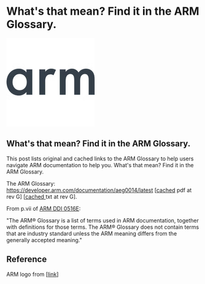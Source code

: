 # What's that mean? Find it in the ARM Glossary.

 ![ARM_logo](ARM_logo.png)

## What's that mean? Find it in the ARM Glossary.

This post lists original and cached links to the ARM Glossary to help users navigate ARM documentation to help you. What's that mean? Find it in the ARM Glossary.

The ARM Glossary: [<u><span>https://developer.arm.com/documentation/aeg0014/latest</span></u>](https://developer.arm.com/documentation/aeg0014/latest) \[[<u><span>cached</span></u>](https://drive.google.com/file/d/16dZezNhFodJPIOm7H3ZQjDzXnszRZYQj/view?usp=share_link) pdf at rev G\] \[[<u><span>cached </span></u>](https://drive.google.com/file/d/16ppJ9_jw7pUPH0R1du2cYMb9dXORKToV/view?usp=share_link) txt at rev G\].

From p.vii of [<u><span>ARM DDI 0516E</span></u>](https://developer.arm.com/documentation/ddi0516/e):

"The ARM® Glossary is a list of terms used in ARM documentation, together with definitions for those terms. The ARM® Glossary does not contain terms that are industry standard unless the ARM meaning differs from the generally accepted meaning."

## Reference

ARM logo from \[[<u><span>link</span></u>](https://www.arm.com/company/policies/trademarks/guidelines-corporate-logo)\]